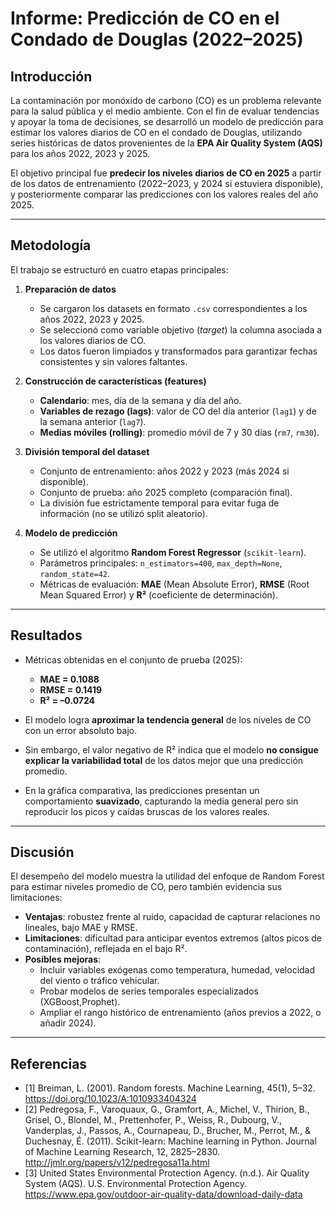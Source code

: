 # Informe: Predicción de CO en el Condado de Douglas (2022–2025)

## Introducción
La contaminación por monóxido de carbono (CO) es un problema relevante para la salud pública y el medio ambiente. Con el fin de evaluar tendencias y apoyar la toma de decisiones, se desarrolló un modelo de predicción para estimar los valores diarios de CO en el condado de Douglas, utilizando series históricas de datos provenientes de la **EPA Air Quality System (AQS)** para los años 2022, 2023 y 2025.  

El objetivo principal fue **predecir los niveles diarios de CO en 2025** a partir de los datos de entrenamiento (2022–2023, y 2024 si estuviera disponible), y posteriormente comparar las predicciones con los valores reales del año 2025.

---

## Metodología
El trabajo se estructuró en cuatro etapas principales:

1. **Preparación de datos**  
   - Se cargaron los datasets en formato `.csv` correspondientes a los años 2022, 2023 y 2025.  
   - Se seleccionó como variable objetivo (*target*) la columna asociada a los valores diarios de CO.  
   - Los datos fueron limpiados y transformados para garantizar fechas consistentes y sin valores faltantes.

2. **Construcción de características (features)**  
   - **Calendario**: mes, día de la semana y día del año.  
   - **Variables de rezago (lags)**: valor de CO del día anterior (`lag1`) y de la semana anterior (`lag7`).  
   - **Medias móviles (rolling)**: promedio móvil de 7 y 30 días (`rm7`, `rm30`).

3. **División temporal del dataset**  
   - Conjunto de entrenamiento: años 2022 y 2023 (más 2024 si disponible).  
   - Conjunto de prueba: año 2025 completo (comparación final).  
   - La división fue estrictamente temporal para evitar fuga de información (no se utilizó split aleatorio).

4. **Modelo de predicción**  
   - Se utilizó el algoritmo **Random Forest Regressor** (`scikit-learn`).  
   - Parámetros principales: `n_estimators=400`, `max_depth=None`, `random_state=42`.  
   - Métricas de evaluación: **MAE** (Mean Absolute Error), **RMSE** (Root Mean Squared Error) y **R²** (coeficiente de determinación).

---

## Resultados
- Métricas obtenidas en el conjunto de prueba (2025):  
  - **MAE = 0.1088**  
  - **RMSE = 0.1419**  
  - **R² = –0.0724**

- El modelo logra **aproximar la tendencia general** de los niveles de CO con un error absoluto bajo.  
- Sin embargo, el valor negativo de R² indica que el modelo **no consigue explicar la variabilidad total** de los datos mejor que una predicción promedio.  
- En la gráfica comparativa, las predicciones presentan un comportamiento **suavizado**, capturando la media general pero sin reproducir los picos y caídas bruscas de los valores reales.

---

## Discusión
El desempeño del modelo muestra la utilidad del enfoque de Random Forest para estimar niveles promedio de CO, pero también evidencia sus limitaciones:  

- **Ventajas**: robustez frente al ruido, capacidad de capturar relaciones no lineales, bajo MAE y RMSE.  
- **Limitaciones**: dificultad para anticipar eventos extremos (altos picos de contaminación), reflejada en el bajo R².  
- **Posibles mejoras**:  
  - Incluir variables exógenas como temperatura, humedad, velocidad del viento o tráfico vehicular.  
  - Probar modelos de series temporales especializados (XGBoost,Prophet).  
  - Ampliar el rango histórico de entrenamiento (años previos a 2022, o añadir 2024).

---

## Referencias
- [1] Breiman, L. (2001). Random forests. Machine Learning, 45(1), 5–32. https://doi.org/10.1023/A:1010933404324
- [2] Pedregosa, F., Varoquaux, G., Gramfort, A., Michel, V., Thirion, B., Grisel, O., Blondel, M., Prettenhofer, P., Weiss, R., Dubourg, V., Vanderplas, J., Passos, A., Cournapeau, D., Brucher, M., Perrot, M., & Duchesnay, É. (2011). Scikit-learn: Machine learning in Python. Journal of Machine Learning Research, 12, 2825–2830. http://jmlr.org/papers/v12/pedregosa11a.html
- [3] United States Environmental Protection Agency. (n.d.). Air Quality System (AQS). U.S. Environmental Protection Agency. https://www.epa.gov/outdoor-air-quality-data/download-daily-data
